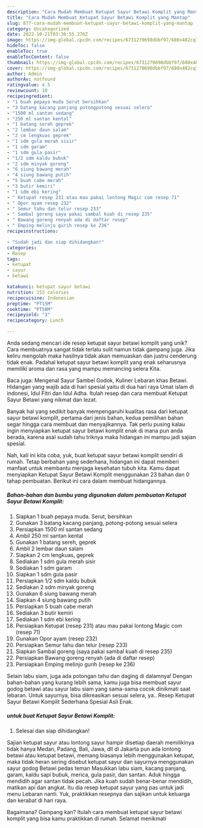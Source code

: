 ```yaml
---
description: "Cara Mudah Membuat Ketupat Sayur Betawi Komplit yang Mantap"
title: "Cara Mudah Membuat Ketupat Sayur Betawi Komplit yang Mantap"
slug: 877-cara-mudah-membuat-ketupat-sayur-betawi-komplit-yang-mantap
category: Uncategorized
date: 2022-10-21T03:36:55.276Z
image: https://img-global.cpcdn.com/recipes/6731270698dbbf97/680x482cq70/ketupat-sayur-betawi-komplit-foto-resep-utama.jpg
hideToc: false
enableToc: true
enableTocContent: false
thumbnail: https://img-global.cpcdn.com/recipes/6731270698dbbf97/680x482cq70/ketupat-sayur-betawi-komplit-foto-resep-utama.jpg
cover: https://img-global.cpcdn.com/recipes/6731270698dbbf97/680x482cq70/ketupat-sayur-betawi-komplit-foto-resep-utama.jpg
author: Admin
authorAv: notfound
ratingvalue: 4.5
reviewcount: 10
recipeingredient:
- "1 buah pepaya muda Serut bersihkan"
- "3 batang kacang panjang potongpotong sesuai selera"
- "1500 ml santan sedang"
- "250 ml santan kental"
- "1 batang sereh geprek"
- "2 lembar daun salam"
- "2 cm lengkuas geprek"
- "1 sdm gula merah sisir"
- "1 sdm garam"
- "1 sdm gula pasir"
- "1/2 sdm kaldu bubuk"
- "2 sdm minyak goreng"
- "6 siung bawang merah"
- "4 siung bawang putih"
- "5 buah cabe merah"
- "3 butir kemiri"
- "1 sdm ebi kering"
- " Ketupat resep 231 atau mau pakai lontong Magic com resep 71"
- " Opor ayam resep 232"
- " Semur tahu dan telur resep 233"
- " Sambal goreng saya pakai sambal kuah di resep 235"
- " Bawang goreng renyah ada di daftar resep"
- " Emping melinjo gurih resep ke 236"
recipeinstructions:

- "Sudah jadi dan siap dihidangkan!"
categories:
- Resep
tags:
- ketupat
- sayur
- betawi

katakunci: ketupat sayur betawi 
nutrition: 153 calories
recipecuisine: Indonesian
preptime: "PT15M"
cooktime: "PT50M"
recipeyield: "3"
recipecategory: Lunch

---
```





Anda sedang mencari ide resep ketupat sayur betawi komplit yang unik? Cara membuatnya sangat tidak terlalu sulit namun tidak gampang juga. Jika keliru mengolah maka hasilnya tidak akan memuaskan dan justru cenderung tidak enak. Padahal ketupat sayur betawi komplit yang enak seharusnya memiliki aroma dan rasa yang mampu memancing selera Kita.





Baca juga: Mengenal Sayur Sambel Godok, Kuliner Lebaran khas Betawi. Hidangan yang wajib ada di hari spesial yaitu di dua hari raya Umat islam di indonesi, Idul Fitri dan Idul Adha. Itulah resep dan cara membuat Ketupat Sayur Betawi yang nikmat dan lezat.

Banyak hal yang sedikit banyak mempengaruhi kualitas rasa dari ketupat sayur betawi komplit, pertama dari jenis bahan, kedua pemilihan bahan segar hingga cara membuat dan menyajikannya. Tak perlu pusing kalau ingin menyiapkan ketupat sayur betawi komplit enak di mana pun anda berada, karena asal sudah tahu triknya maka hidangan ini mampu jadi sajian spesial.






Nah, kali ini kita coba, yuk, buat ketupat sayur betawi komplit sendiri di rumah. Tetap berbahan yang sederhana, hidangan ini dapat memberi manfaat untuk membantu menjaga kesehatan tubuh kita. Kamu dapat menyiapkan Ketupat Sayur Betawi Komplit menggunakan 23 bahan dan 0 tahap pembuatan. Berikut ini cara dalam membuat hidangannya.

<!--inarticleads1-->

##### Bahan-bahan dan bumbu yang digunakan dalam pembuatan Ketupat Sayur Betawi Komplit:

1. Siapkan 1 buah pepaya muda. Serut, bersihkan
1. Gunakan 3 batang kacang panjang, potong-potong sesuai selera
1. Persiapkan 1500 ml santan sedang
1. Ambil 250 ml santan kental
1. Gunakan 1 batang sereh, geprek
1. Ambil 2 lembar daun salam
1. Siapkan 2 cm lengkuas, geprek
1. Sediakan 1 sdm gula merah sisir
1. Sediakan 1 sdm garam
1. Siapkan 1 sdm gula pasir
1. Persiapkan 1/2 sdm kaldu bubuk
1. Sediakan 2 sdm minyak goreng
1. Gunakan 6 siung bawang merah
1. Siapkan 4 siung bawang putih
1. Persiapkan 5 buah cabe merah
1. Sediakan 3 butir kemiri
1. Sediakan 1 sdm ebi kering
1. Persiapkan  Ketupat (resep 231) atau mau pakai lontong Magic com (resep 71)
1. Gunakan  Opor ayam (resep 232)
1. Persiapkan  Semur tahu dan telur (resep 233)
1. Siapkan  Sambal goreng (saya pakai sambal kuah di resep 235)
1. Persiapkan  Bawang goreng renyah (ada di daftar resep)
1. Persiapkan  Emping melinjo gurih (resep ke 236)


Selain labu siam, juga ada potongan tahu dan daging di dalamnya! Dengan bahan-bahan yang kurang lebih sama, kamu juga bisa membuat sayur godog betawi atau sayur labu siam yang sama-sama cocok dinikmati saat lebaran. Untuk sayurnya, bisa dikreasikan sesuai selera, ya.. Resep Ketupat Sayur Betawi Komplit Sederhana Spesial Asli Enak. 

<!--inarticleads2-->

#####  untuk buat Ketupat Sayur Betawi Komplit:


1. Selesai dan siap dihidangkan!

Sajian ketupat sayur atau lontong sayur hampir disetiap daerah memilikinya tidak hanya Medan, Padang, Bali, Jawa, dll di Jakarta pun ada lontong betawi atau ketupat betawi, memang biasanya lebih menggunakan ketupat, maka tidak heran sering disebut ketupat sayur dan sayurnya menggunakan sayur godog Betawi pedas teman Masukkan labu siam, kacang panjang, garam, kaldu sapi bubuk, merica, gula pasir, dan santan. Aduk hingga mendidih agar santan tidak pecah. Jika kuah sudah benar-benar mendidih, matikan api dan angkat. Itu dia resep ketupat sayur yang pas untuk jadi menu Lebaran nanti. Yuk, praktikkan resepnya dan sajikan untuk keluarga dan kerabat di hari raya. 

Bagaimana? Gampang kan? Itulah cara membuat ketupat sayur betawi komplit yang bisa kamu praktikkan di rumah. Selamat menikmati
